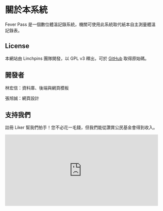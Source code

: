 # 關於本系統

Fever Pass 是一個數位體溫記錄系統，機關可使用此系統取代紙本自主測量體溫記錄表。

## License 
本網站由 Linchpins 團隊開發，以 GPL v3 釋出，可於 [GitHub](https://github.com/Linchpins-team/fever-pass) 取得原始碼。

## 開發者
林宏信：資料庫、後端與網頁模板

張旭誠：網頁設計

## 支持我們
註冊 Liker 幫我們拍手！您不必花一毛錢，但我們能從讚賞公民基金會得到收入。

<iframe class="LikeCoin" height="235" src="https://button.like.co/in/embed/linchpins/button?referrer=https://github.com/Linchpins-team/fever-pass" width="100%" frameborder=0></iframe>